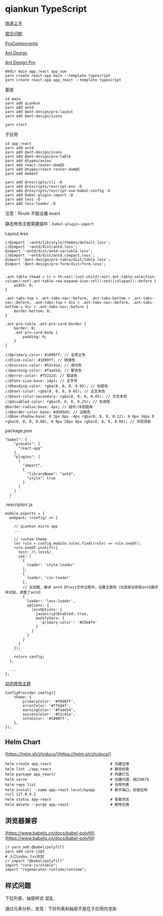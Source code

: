 # qiankun TypeScript

[快速上手](https://qiankun.umijs.org/zh/guide/getting-started)

[常见问题](https://qiankun.umijs.org/zh/faq)

[ProComponents](https://procomponents.ant.design/table/)

[Ant Design](https://ant.design/components/)

[Ant Design Pro](https://pro.ant.design/zh-CN/)

```
mkdir main app_react app_vue
yarn create react-app main --template typescript
yarn create react-app app_react --template typescript
```

基座
```
cd main
yarn add qiankun
yarn add antd
yarn add @ant-design/pro-layout
yarn add @ant-design/icons
```

```
yarn start
```

子应用
```
cd app_react
yarn add antd
yarn add @ant-design/icons
yarn add @ant-design/pro-table
yarn add @types/axios
yarn add react-router-dom@5
yarn add @types/react-router-dom@5
yarn add moment

yarn add @rescripts/cli -D
yarn add @rescripts/rescript-env -D
yarn add @rescripts/rescript-use-babel-config -D
yarn add babel-plugin-import -D
yarn add less -D
yarn add less-loader -D
```

注意：Route 不能设置 exact

静态修改主题需要插件：`babel-plugin-import`

Layout.less
```
//@import '~antd/lib/style/themes/default.less';
//@import '~antd/dist/antd.less';
@import '~antd/dist/antd.variable.less';
//@import '~antd/dist/antd.compact.less';
@import '@ant-design/pro-table/dist/table.less';
@import '@ant-design/pro-form/dist/form.less';


.ant-table-thead > tr > th:not(:last-child):not(.ant-table-selection-column):not(.ant-table-row-expand-icon-cell):not([colspan])::before {
    width: 0;
}

.ant-tabs-top > .ant-tabs-nav::before, .ant-tabs-bottom > .ant-tabs-nav::before, .ant-tabs-top > div > .ant-tabs-nav::before, .ant-tabs-bottom > div > .ant-tabs-nav::before {
    border-bottom: 0;
}

.ant-pro-table .ant-pro-card-border {
    border: 0;
    .ant-pro-card-body {
        padding: 0;
    }
}

//@primary-color: #1890ff; // 全局主色
//@link-color: #1890ff; // 链接色
//@success-color: #52c41a; // 成功色
//@warning-color: #faad14; // 警告色
//@error-color: #f5222d; // 错误色
//@font-size-base: 14px; // 主字号
//@heading-color: rgba(0, 0, 0, 0.85); // 标题色
//@text-color: rgba(0, 0, 0, 0.65); // 主文本色
//@text-color-secondary: rgba(0, 0, 0, 0.45); // 次文本色
//@disabled-color: rgba(0, 0, 0, 0.25); // 失效色
@border-radius-base: 4px; // 组件/浮层圆角
//@border-color-base: #d9d9d9; // 边框色
//@box-shadow-base: 0 3px 6px -4px rgba(0, 0, 0, 0.12), 0 6px 16px 0 rgba(0, 0, 0, 0.08), 0 9px 28px 8px rgba(0, 0, 0, 0.05); // 浮层阴影
```

package.json
```
"babel": {
    "presets": [
      "react-app"
    ],
    "plugins": [
      [
        "import",
        {
          "libraryName": "antd",
          "style": true
        }
      ]
    ]
  }
```

.rescriptsrc.js
```
module.exports = {
  webpack: (config) => {

    // qiankun micro app
    ...

    // custom theme
    let rule = config.module.rules.find((rule) => rule.oneOf);
    rule.oneOf.unshift({
      test: /\.less$/,
      use: [
        {
          loader: 'style-loader'
        },
        {
          loader: 'css-loader'
        },
        // 在加载、编译 antd 的less文件过程中，设置主题色（也就是在获取antd最终样式前、调整了antd）
        {
          loader: 'less-loader',
          options: {
            lessOptions: {
              javascriptEnabled: true,
              modifyVars: {
                'primary-color': '#25b8f4'
              }
            }
          }
        }
      ]
    });

    return config;
  },

  ...
};
```

[动态修改主题](https://ant.design/docs/react/customize-theme-variable-cn)

```
ConfigProvider.config({
    theme: {
        primaryColor: '#f890ff',
        errorColor: '#ff4d4f',
        warningColor: '#faad14',
        successColor: '#52c41a',
        infoColor: '#1890ff',
    },
});
```

## Helm Chart

[https://helm.sh/zh/docs/](https://helm.sh/zh/docs/)

```
helm create app_react                           # 创建应用
helm lint ./app_react                           # 静态检查
helm package app_react/                         # 构建打包
helm serve                                      # 创建代理，端口8879
helm repo list                                  # 仓库列表
helm install --name app-react local/myapp       # 新开端口，安装应用
curl 127.0.0.1
helm status app-react                           # 查看状态
helm delete --purge app-react                   # 删除应用
```

## 浏览器兼容

[https://www.babeljs.cn/docs/babel-polyfill](https://www.babeljs.cn/docs/babel-polyfill)

```
// yarn add @babel/polyfill
yarn add core-js@3
# 入口index.tsx添加
// import "@babel/polyfill"
import "core-js/stable";
import "regenerator-runtime/runtime";
```

## 样式问题

下拉列表、抽屉样式 混乱

通过元素分析，发现：下拉列表和抽屉不是在子应用内渲染
